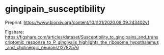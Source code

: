 # gingipain_susceptibility

Preprint:
https://www.biorxiv.org/content/10.1101/2020.08.09.243402v1

Figshare:
https://figshare.com/articles/dataset/Susceptibility_to_gingipains_and_transcriptomic_response_to_P_gingivalis_highlights_the_ribosome_hypothalamus_and_cholinergic_neurons/12782576